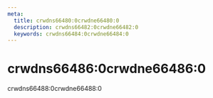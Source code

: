 ```yaml
---
meta:
  title: crwdns66480:0crwdne66480:0
  description: crwdns66482:0crwdne66482:0
  keywords: crwdns66484:0crwdne66484:0
---
```


# crwdns66486:0crwdne66486:0
crwdns66488:0crwdne66488:0

<entry-ad />

<doc-footer />
